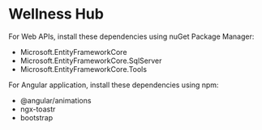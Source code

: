 # Wellness Hub
For Web APIs, install these dependencies using nuGet Package Manager:
  * Microsoft.EntityFrameworkCore
  * Microsoft.EntityFrameworkCore.SqlServer
  * Microsoft.EntityFrameworkCore.Tools

For Angular application, install these dependencies using npm:
  * @angular/animations
  * ngx-toastr
  * bootstrap